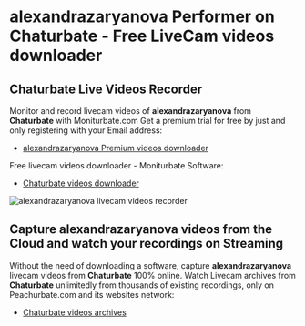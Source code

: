 # alexandrazaryanova Performer on Chaturbate - Free LiveCam videos downloader

## Chaturbate Live Videos Recorder

Monitor and record livecam videos of **alexandrazaryanova** from **Chaturbate** with Moniturbate.com
Get a premium trial for free by just and only registering with your Email address:
* [alexandrazaryanova Premium videos downloader](https://moniturbate.com/request-demo-licence-key.html)

Free livecam videos downloader - Moniturbate Software:
* [Chaturbate videos downloader](https://moniturbate.com/moniturbate-download-software.html)

![alexandrazaryanova livecam videos recorder](https://peachurnet.com/templates/moniturbate-software.png)


## Capture alexandrazaryanova videos from the Cloud and watch your recordings on Streaming

Without the need of downloading a software, capture **alexandrazaryanova** livecam videos from **Chaturbate** 100% online.
Watch Livecam archives from **Chaturbate** unlimitedly from thousands of existing recordings, only on Peachurbate.com and its websites network:
* [Chaturbate videos archives](https://peachurnet.com/)